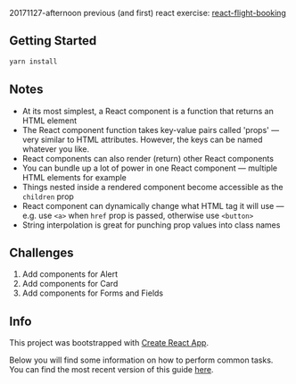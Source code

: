 20171127-afternoon
previous (and first) react exercise: [react-flight-booking](https://github.com/developingAlex/react-flight-booking)

## Getting Started

```sh
yarn install
```

## Notes

- At its most simplest, a React component is a function that returns an HTML element
- The React component function takes key-value pairs called 'props' — very similar to HTML attributes. However, the keys can be named whatever you like.
- React components can also render (return) other React components
- You can bundle up a lot of power in one React component —  multiple HTML elements for example
- Things nested inside a rendered component become accessible as the `children` prop
- React component can dynamically change what HTML tag it will use — e.g. use `<a>` when `href` prop is passed, otherwise use `<button>`
- String interpolation is great for punching prop values into class names


## Challenges

1. Add components for Alert
2. Add components for Card
3. Add components for Forms and Fields

## Info

This project was bootstrapped with [Create React App](https://github.com/facebookincubator/create-react-app).

Below you will find some information on how to perform common tasks.<br>
You can find the most recent version of this guide [here](https://github.com/facebookincubator/create-react-app/blob/master/packages/react-scripts/template/README.md).
